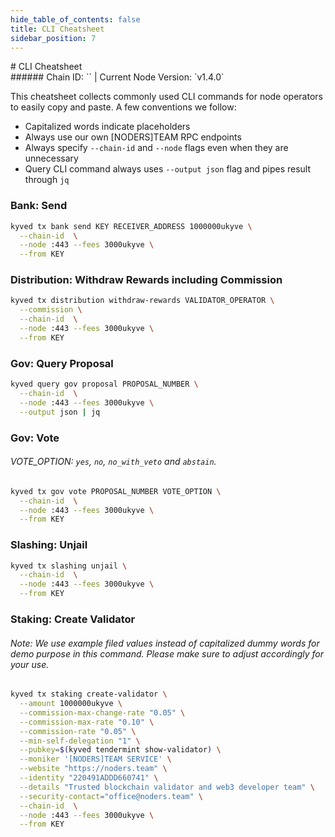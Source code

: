 ```yaml
---
hide_table_of_contents: false
title: CLI Cheatsheet
sidebar_position: 7
---
```


<div class="h1-with-icon icon-kyve">
# CLI Cheatsheet
</div>
###### Chain ID: `` | Current Node Version: `v1.4.0`

This cheatsheet collects commonly used CLI commands for node operators to easily copy and paste. A few conventions we follow:

- Capitalized words indicate placeholders
- Always use our own [NODERS]TEAM RPC endpoints
- Always specify `--chain-id` and `--node` flags even when they are unnecessary
- Query CLI command always uses `--output json` flag and pipes result through `jq`

### Bank: Send
```bash
kyved tx bank send KEY RECEIVER_ADDRESS 1000000ukyve \
  --chain-id  \
  --node :443 --fees 3000ukyve \
  --from KEY
```

### Distribution: Withdraw Rewards including Commission
```bash
kyved tx distribution withdraw-rewards VALIDATOR_OPERATOR \
  --commission \
  --chain-id  \
  --node :443 --fees 3000ukyve \
  --from KEY
```

### Gov: Query Proposal
```bash
kyved query gov proposal PROPOSAL_NUMBER \
  --chain-id  \
  --node :443 --fees 3000ukyve \
  --output json | jq
```

### Gov: Vote
###### VOTE_OPTION: `yes`, `no`, `no_with_veto` and `abstain`.
```bash
kyved tx gov vote PROPOSAL_NUMBER VOTE_OPTION \
  --chain-id  \
  --node :443 --fees 3000ukyve \
  --from KEY
```

### Slashing: Unjail
```bash
kyved tx slashing unjail \
  --chain-id  \
  --node :443 --fees 3000ukyve \
  --from KEY
```

### Staking: Create Validator
###### Note: We use example filed values instead of capitalized dummy words for demo purpose in this command. Please make sure to adjust accordingly for your use.
```bash
kyved tx staking create-validator \
  --amount 1000000ukyve \
  --commission-max-change-rate "0.05" \
  --commission-max-rate "0.10" \
  --commission-rate "0.05" \
  --min-self-delegation "1" \
  --pubkey=$(kyved tendermint show-validator) \
  --moniker '[NODERS]TEAM SERVICE' \
  --website "https://noders.team" \
  --identity "220491ADDD660741" \
  --details "Trusted blockchain validator and web3 developer team" \
  --security-contact="office@noders.team" \
  --chain-id  \
  --node :443 --fees 3000ukyve \
  --from KEY
```
